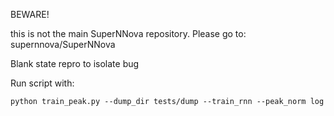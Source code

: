 BEWARE!

this is not the main SuperNNova repository. Please go to: supernnova/SuperNNova

Blank state repro to isolate bug

Run script with:

    python train_peak.py --dump_dir tests/dump --train_rnn --peak_norm log